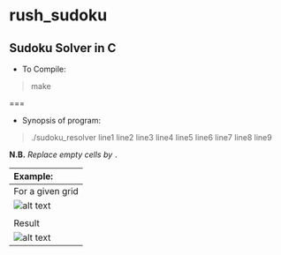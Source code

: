 # rush_sudoku

## Sudoku Solver in C

  * To Compile:
> make

===

  * Synopsis of program:
> ./sudoku_resolver line1 line2 line3 line4 line5 line6 line7 line8 line9

**N.B.** *Replace empty cells by `.`*

| Example:																																							  |
| :-------------------------------------------------------------------------------------------------------------------------------------------------------------------- |
| For a given grid                                                                                                                                                      |
| ![alt text](https://lh3.googleusercontent.com/PCYDyiEIKxKdSxHWcpXLe7bQKZfQ0zKYBlQUZyKPUHEaSuV-2XiujtCu1dakMg_Lz6mQ39RuXqefaPvY2KID=w1920-h913 "Sudoku grid")          |
|                                                                                                                                                                       |
| Result                                                                                                                                                                |
| ![alt text](https://lh3.googleusercontent.com/rhExR0Hsxtz5tCQZIB4QpTFZw6TsqWwH7nn_rj3_KJViM-y2d87b_lmbqTL6eKsyvd2IT7Pf2ewxTf2q4O4i=w1920-h913 "Shell Screen")         |

